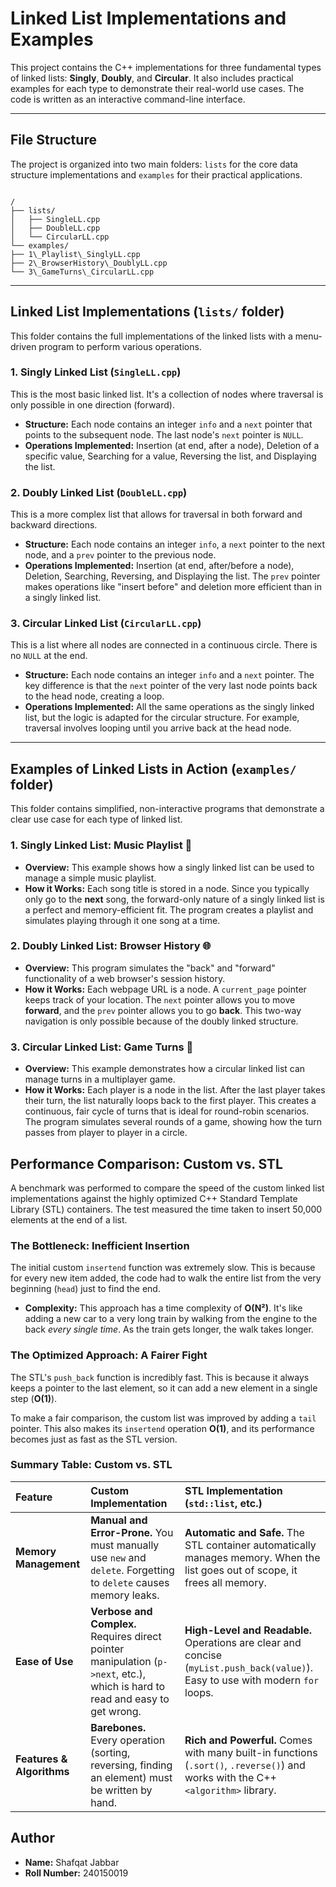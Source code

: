 # Linked List Implementations and Examples

This project contains the C++ implementations for three fundamental types of linked lists: **Singly**, **Doubly**, and **Circular**. It also includes practical examples for each type to demonstrate their real-world use cases. The code is written as an interactive command-line interface.

---

## File Structure

The project is organized into two main folders: `lists` for the core data structure implementations and `examples` for their practical applications.

```

/
├── lists/
│   ├── SingleLL.cpp
│   ├── DoubleLL.cpp
│   └── CircularLL.cpp
└── examples/
├── 1\_Playlist\_SinglyLL.cpp
├── 2\_BrowserHistory\_DoublyLL.cpp
└── 3\_GameTurns\_CircularLL.cpp

```

---

## Linked List Implementations (`lists/` folder)

This folder contains the full implementations of the linked lists with a menu-driven program to perform various operations.

### 1. Singly Linked List (`SingleLL.cpp`)
This is the most basic linked list. It's a collection of nodes where traversal is only possible in one direction (forward).

* **Structure:** Each node contains an integer `info` and a `next` pointer that points to the subsequent node. The last node's `next` pointer is `NULL`.
* **Operations Implemented:** Insertion (at end, after a node), Deletion of a specific value, Searching for a value, Reversing the list, and Displaying the list.

### 2. Doubly Linked List (`DoubleLL.cpp`)
This is a more complex list that allows for traversal in both forward and backward directions.

* **Structure:** Each node contains an integer `info`, a `next` pointer to the next node, and a `prev` pointer to the previous node.
* **Operations Implemented:** Insertion (at end, after/before a node), Deletion, Searching, Reversing, and Displaying the list. The `prev` pointer makes operations like "insert before" and deletion more efficient than in a singly linked list.

### 3. Circular Linked List (`CircularLL.cpp`)
This is a list where all nodes are connected in a continuous circle. There is no `NULL` at the end.

* **Structure:** Each node contains an integer `info` and a `next` pointer. The key difference is that the `next` pointer of the very last node points back to the head node, creating a loop.
* **Operations Implemented:** All the same operations as the singly linked list, but the logic is adapted for the circular structure. For example, traversal involves looping until you arrive back at the head node.

---

## Examples of Linked Lists in Action (`examples/` folder)

This folder contains simplified, non-interactive programs that demonstrate a clear use case for each type of linked list.

### 1. Singly Linked List: Music Playlist 🎵
* **Overview:** This example shows how a singly linked list can be used to manage a simple music playlist.
* **How it Works:** Each song title is stored in a node. Since you typically only go to the **next** song, the forward-only nature of a singly linked list is a perfect and memory-efficient fit. The program creates a playlist and simulates playing through it one song at a time.

### 2. Doubly Linked List: Browser History 🌐
* **Overview:** This program simulates the "back" and "forward" functionality of a web browser's session history.
* **How it Works:** Each webpage URL is a node. A `current_page` pointer keeps track of your location. The `next` pointer allows you to move **forward**, and the `prev` pointer allows you to go **back**. This two-way navigation is only possible because of the doubly linked structure.

### 3. Circular Linked List: Game Turns 🎲
* **Overview:** This example demonstrates how a circular linked list can manage turns in a multiplayer game.
* **How it Works:** Each player is a node in the list. After the last player takes their turn, the list naturally loops back to the first player. This creates a continuous, fair cycle of turns that is ideal for round-robin scenarios. The program simulates several rounds of a game, showing how the turn passes from player to player in a circle.

## Performance Comparison: Custom vs. STL

A benchmark was performed to compare the speed of the custom linked list implementations against the highly optimized C++ Standard Template Library (STL) containers. The test measured the time taken to insert 50,000 elements at the end of a list.

### The Bottleneck: Inefficient Insertion
The initial custom `insertend` function was extremely slow. This is because for every new item added, the code had to walk the entire list from the very beginning (`head`) just to find the end.

* **Complexity:** This approach has a time complexity of **O(N²)**. It's like adding a new car to a very long train by walking from the engine to the back *every single time*. As the train gets longer, the walk takes longer.

### The Optimized Approach: A Fairer Fight
The STL's `push_back` function is incredibly fast. This is because it always keeps a pointer to the last element, so it can add a new element in a single step (**O(1)**).

To make a fair comparison, the custom list was improved by adding a `tail` pointer. This also makes its `insertend` operation **O(1)**, and its performance becomes just as fast as the STL version.

### Summary Table: Custom vs. STL

| Feature | Custom Implementation | STL Implementation (`std::list`, etc.) |
| :--- | :--- | :--- |
| **Memory Management** | **Manual and Error-Prone.** You must manually use `new` and `delete`. Forgetting to `delete` causes memory leaks. | **Automatic and Safe.** The STL container automatically manages memory. When the list goes out of scope, it frees all memory. |
| **Ease of Use** | **Verbose and Complex.** Requires direct pointer manipulation (`p->next`, etc.), which is hard to read and easy to get wrong. | **High-Level and Readable.** Operations are clear and concise (`myList.push_back(value)`). Easy to use with modern `for` loops. |
| **Features & Algorithms** | **Barebones.** Every operation (sorting, reversing, finding an element) must be written by hand. | **Rich and Powerful.** Comes with many built-in functions (`.sort()`, `.reverse()`) and works with the C++ `<algorithm>` library. |

## Author

- **Name:** Shafqat Jabbar
- **Roll Number:** 240150019